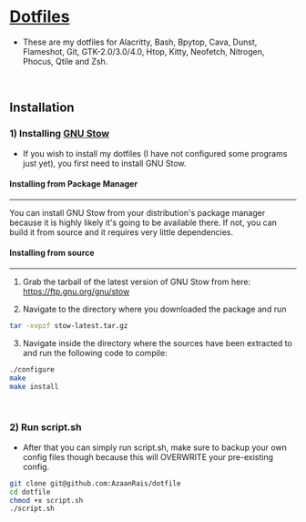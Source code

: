 # [Dotfiles](https://github.com/AzaanRais/dotfile)

- These are my dotfiles for Alacritty, Bash, Bpytop, Cava, Dunst, Flameshot, Git, GTK-2.0/3.0/4.0, Htop, Kitty, Neofetch, Nitrogen, Phocus, Qtile and Zsh.

<br>

## Installation

### 1) Installing [GNU Stow](https://www.gnu.org/software/stow/)
- If you wish to install my dotfiles (I have not configured some programs just yet), you first need to install GNU Stow.

#### Installing from Package Manager
<hr>
You can install GNU Stow from your distribution's package manager because it is highly likely it's going to be available there. If not, you can build it from source and it requires very little dependencies.

<br>

#### Installing from source
<hr>

1. Grab the tarball of the latest version of GNU Stow from here: https://ftp.gnu.org/gnu/stow 

2. Navigate to the directory where you downloaded the package and run

```bash
tar -xvpzf stow-latest.tar.gz
```
3. Navigate inside the directory where the sources have been extracted to and run the following code to compile:

```bash
./configure
make
make install
```

<br>


### 2) Run script.sh
- After that you can simply run script.sh, make sure to backup your own config files though because this will OVERWRITE your pre-existing config.

```bash
git clone git@github.com:AzaanRais/dotfile
cd dotfile
chmod +x script.sh
./script.sh
```